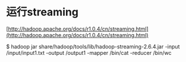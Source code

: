 # 运行streaming

[http://hadoop.apache.org/docs/r1.0.4/cn/streaming.html](http://hadoop.apache.org/docs/r1.0.4/cn/streaming.html)

$   hadoop jar share/hadoop/tools/lib/hadoop-streaming-2.6.4.jar -input /input/input1.txt -output /output1 -mapper /bin/cat -reducer /bin/wc

